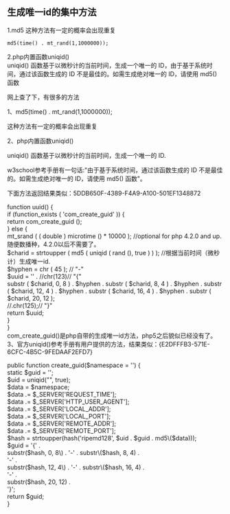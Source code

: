 ## 生成唯一id的集中方法

1.md5 这种方法有一定的概率会出现重复

```
md5(time() . mt_rand(1,1000000));
```

2.php内置函数uniqid\(\)  
uniqid\(\) 函数基于以微秒计的当前时间，生成一个唯一的 ID，由于基于系统时间，通过该函数生成的 ID 不是最佳的。如需生成绝对唯一的 ID，请使用 md5\(\) 函数

网上查了下，有很多的方法

1、md5\(time\(\) . mt\_rand\(1,1000000\)\);

这种方法有一定的概率会出现重复

2、php内置函数uniqid\(\)

uniqid\(\) 函数基于以微秒计的当前时间，生成一个唯一的 ID.

w3school参考手册有一句话:"由于基于系统时间，通过该函数生成的 ID 不是最佳的。如需生成绝对唯一的 ID，请使用 md5\(\) 函数"。

下面方法返回结果类似：5DDB650F-4389-F4A9-A100-501EF1348872

function uuid\(\) {  
  if \(function\_exists \( 'com\_create\_guid' \)\) {  
    return com\_create\_guid \(\);  
  } else {  
    mt\_srand \( \( double \) microtime \(\) \* 10000 \); //optional for php 4.2.0 and up.随便数播种，4.2.0以后不需要了。  
    $charid = strtoupper \( md5 \( uniqid \( rand \(\), true \) \) \); //根据当前时间（微秒计）生成唯一id.  
    $hyphen = chr \( 45 \); // "-"  
    $uuid = '' . //chr\(123\)// "{"  
substr \( $charid, 0, 8 \) . $hyphen . substr \( $charid, 8, 4 \) . $hyphen . substr \( $charid, 12, 4 \) . $hyphen . substr \( $charid, 16, 4 \) . $hyphen . substr \( $charid, 20, 12 \);  
    //.chr\(125\);// "}"  
    return $uuid;  
  }  
}  
com\_create\_guid\(\)是php自带的生成唯一id方法，php5之后貌似已经没有了。  
3、官方uniqid\(\)参考手册有用户提供的方法，结果类似：{E2DFFFB3-571E-6CFC-4B5C-9FEDAAF2EFD7}

public function create\_guid\($namespace = ''\) {  
  static $guid = '';  
  $uid = uniqid\("", true\);  
  $data = $namespace;  
  $data .= $\_SERVER\['REQUEST\_TIME'\];  
  $data .= $\_SERVER\['HTTP\_USER\_AGENT'\];  
  $data .= $\_SERVER\['LOCAL\_ADDR'\];  
  $data .= $\_SERVER\['LOCAL\_PORT'\];  
  $data .= $\_SERVER\['REMOTE\_ADDR'\];  
  $data .= $\_SERVER\['REMOTE\_PORT'\];  
  $hash = strtoupper\(hash\('ripemd128', $uid . $guid . md5\($data\)\)\);  
  $guid = '{' .  
      substr\($hash, 0, 8\) .  
      '-' .  
      substr\($hash, 8, 4\) .  
      '-' .  
      substr\($hash, 12, 4\) .  
      '-' .  
      substr\($hash, 16, 4\) .  
      '-' .  
      substr\($hash, 20, 12\) .  
      '}';  
  return $guid;  
 }

